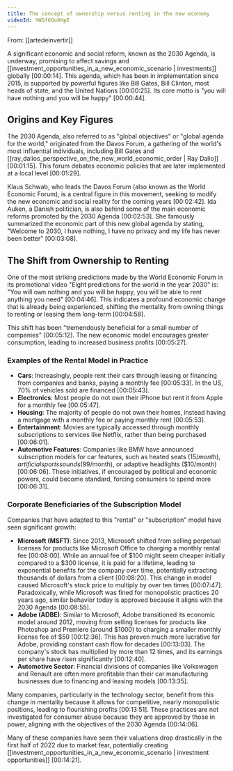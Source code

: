 ```yaml
---
title: The concept of ownership versus renting in the new economy
videoId: YWQf6Oo6HpE
---
```


From: [[artedeinvertir]] <br/> 

A significant economic and social reform, known as the 2030 Agenda, is underway, promising to affect savings and [[investment_opportunities_in_a_new_economic_scenario | investments]] globally <a class="yt-timestamp" data-t="00:00:14">[00:00:14]</a>. This agenda, which has been in implementation since 2015, is supported by powerful figures like Bill Gates, Bill Clinton, most heads of state, and the United Nations <a class="yt-timestamp" data-t="00:00:25">[00:00:25]</a>. Its core motto is "you will have nothing and you will be happy" <a class="yt-timestamp" data-t="00:00:44">[00:00:44]</a>.

## Origins and Key Figures

The 2030 Agenda, also referred to as "global objectives" or "global agenda for the world," originated from the Davos Forum, a gathering of the world's most influential individuals, including Bill Gates and [[ray_dalios_perspective_on_the_new_world_economic_order | Ray Dalio]] <a class="yt-timestamp" data-t="00:01:15">[00:01:15]</a>. This forum debates economic policies that are later implemented at a local level <a class="yt-timestamp" data-t="00:01:29">[00:01:29]</a>.

Klaus Schwab, who leads the Davos Forum (also known as the World Economic Forum), is a central figure in this movement, seeking to modify the new economic and social reality for the coming years <a class="yt-timestamp" data-t="00:02:42">[00:02:42]</a>. Ida Auken, a Danish politician, is also behind some of the main economic reforms promoted by the 2030 Agenda <a class="yt-timestamp" data-t="00:02:53">[00:02:53]</a>. She famously summarized the economic part of this new global agenda by stating, "Welcome to 2030, I have nothing, I have no privacy and my life has never been better" <a class="yt-timestamp" data-t="00:03:08">[00:03:08]</a>.

## The Shift from Ownership to Renting

One of the most striking predictions made by the World Economic Forum in its promotional video "Eight predictions for the world in the year 2030" is: "You will own nothing and you will be happy, you will be able to rent anything you need" <a class="yt-timestamp" data-t="00:04:46">[00:04:46]</a>. This indicates a profound economic change that is already being experienced, shifting the mentality from owning things to renting or leasing them long-term <a class="yt-timestamp" data-t="00:04:58">[00:04:58]</a>.

This shift has been "tremendously beneficial for a small number of companies" <a class="yt-timestamp" data-t="00:05:12">[00:05:12]</a>. The new economic model encourages greater consumption, leading to increased business profits <a class="yt-timestamp" data-t="00:05:27">[00:05:27]</a>.

### Examples of the Rental Model in Practice

*   **Cars**: Increasingly, people rent their cars through leasing or financing from companies and banks, paying a monthly fee <a class="yt-timestamp" data-t="00:05:33">[00:05:33]</a>. In the US, 70% of vehicles sold are financed <a class="yt-timestamp" data-t="00:05:43">[00:05:43]</a>.
*   **Electronics**: Most people do not own their iPhone but rent it from Apple for a monthly fee <a class="yt-timestamp" data-t="00:05:47">[00:05:47]</a>.
*   **Housing**: The majority of people do not own their homes, instead having a mortgage with a monthly fee or paying monthly rent <a class="yt-timestamp" data-t="00:05:53">[00:05:53]</a>.
*   **Entertainment**: Movies are typically accessed through monthly subscriptions to services like Netflix, rather than being purchased <a class="yt-timestamp" data-t="00:06:01">[00:06:01]</a>.
*   **Automotive Features**: Companies like BMW have announced subscription models for car features, such as heated seats ($15/month), artificial sports sounds ($99/month), or adaptive headlights ($10/month) <a class="yt-timestamp" data-t="00:06:06">[00:06:06]</a>. These initiatives, if encouraged by political and economic powers, could become standard, forcing consumers to spend more <a class="yt-timestamp" data-t="00:06:31">[00:06:31]</a>.

### Corporate Beneficiaries of the Subscription Model

Companies that have adapted to this "rental" or "subscription" model have seen significant growth:

*   **Microsoft (MSFT)**: Since 2013, Microsoft shifted from selling perpetual licenses for products like Microsoft Office to charging a monthly rental fee <a class="yt-timestamp" data-t="00:08:00">[00:08:00]</a>. While an annual fee of $100 might seem cheaper initially compared to a $300 license, it is paid for a lifetime, leading to exponential benefits for the company over time, potentially extracting thousands of dollars from a client <a class="yt-timestamp" data-t="00:08:20">[00:08:20]</a>. This change in model caused Microsoft's stock price to multiply by over ten times <a class="yt-timestamp" data-t="00:07:47">[00:07:47]</a>. Paradoxically, while Microsoft was fined for monopolistic practices 20 years ago, similar behavior today is approved because it aligns with the 2030 Agenda <a class="yt-timestamp" data-t="00:08:55">[00:08:55]</a>.
*   **Adobe (ADBE)**: Similar to Microsoft, Adobe transitioned its economic model around 2012, moving from selling licenses for products like Photoshop and Premiere (around $1000) to charging a smaller monthly license fee of $50 <a class="yt-timestamp" data-t="00:12:36">[00:12:36]</a>. This has proven much more lucrative for Adobe, providing constant cash flow for decades <a class="yt-timestamp" data-t="00:13:03">[00:13:03]</a>. The company's stock has multiplied by more than 12 times, and its earnings per share have risen significantly <a class="yt-timestamp" data-t="00:12:40">[00:12:40]</a>.
*   **Automotive Sector**: Financial divisions of companies like Volkswagen and Renault are often more profitable than their car manufacturing businesses due to financing and leasing models <a class="yt-timestamp" data-t="00:13:35">[00:13:35]</a>.

Many companies, particularly in the technology sector, benefit from this change in mentality because it allows for competitive, nearly monopolistic positions, leading to flourishing profits <a class="yt-timestamp" data-t="00:13:51">[00:13:51]</a>. These practices are not investigated for consumer abuse because they are approved by those in power, aligning with the objectives of the 2030 Agenda <a class="yt-timestamp" data-t="00:14:06">[00:14:06]</a>.

Many of these companies have seen their valuations drop drastically in the first half of 2022 due to market fear, potentially creating [[investment_opportunities_in_a_new_economic_scenario | investment opportunities]] <a class="yt-timestamp" data-t="00:14:21">[00:14:21]</a>.